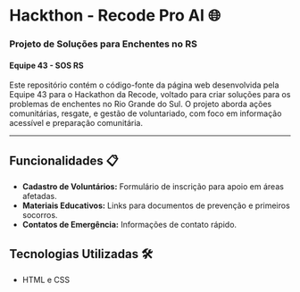 # Hackthon - Recode Pro AI 🌐

### Projeto de Soluções para Enchentes no RS

#### Equipe 43 - SOS RS

Este repositório contém o código-fonte da página web desenvolvida pela Equipe 43 para o Hackathon da Recode, voltado para criar soluções para os problemas de enchentes no Rio Grande do Sul. O projeto aborda ações comunitárias, resgate, e gestão de voluntariado, com foco em informação acessível e preparação comunitária. 
___

## Funcionalidades 📋
- **Cadastro de Voluntários:** Formulário de inscrição para apoio em áreas afetadas.
- **Materiais Educativos:** Links para documentos de prevenção e primeiros socorros.
- **Contatos de Emergência:** Informações de contato rápido.

## Tecnologias Utilizadas 🛠
- HTML e CSS
